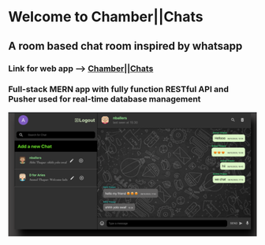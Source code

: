 # Welcome to Chamber||Chats 
## A room based chat room inspired by whatsapp
### Link for web app --> <a href =" https://whatsapp-clone-25e68.web.app ">Chamber||Chats<a>
### Full-stack MERN app with fully function RESTful API and Pusher used for real-time database management


![](/screenshot.png)
